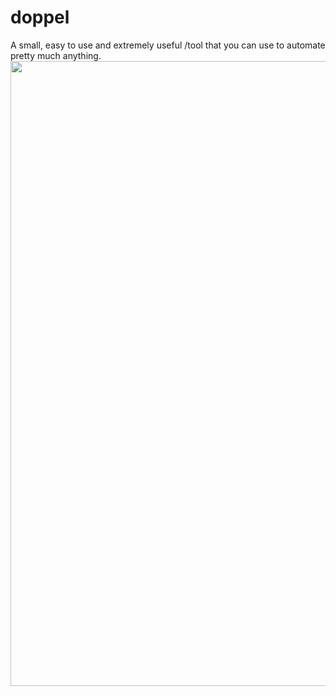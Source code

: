 # doppel
A small, easy to use and extremely useful /tool that you can use to automate pretty much anything.
<img src="https://i.imgur.com/sygsP6u.png" width=1000>
